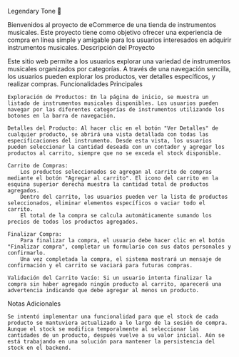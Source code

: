 Legendary Tone 🎸

Bienvenidos al proyecto de eCommerce de una tienda de instrumentos musicales. Este proyecto tiene como objetivo ofrecer una experiencia de compra en línea simple y amigable para los usuarios interesados en adquirir instrumentos musicales.
Descripción del Proyecto

Este sitio web permite a los usuarios explorar una variedad de instrumentos musicales organizados por categorías. A través de una navegación sencilla, los usuarios pueden explorar los productos, ver detalles específicos, y realizar compras.
Funcionalidades Principales

    Exploración de Productos: En la página de inicio, se muestra un listado de instrumentos musicales disponibles. Los usuarios pueden navegar por las diferentes categorías de instrumentos utilizando los botones en la barra de navegación.

    Detalles del Producto: Al hacer clic en el botón "Ver Detalles" de cualquier producto, se abrirá una vista detallada con todas las especificaciones del instrumento. Desde esta vista, los usuarios pueden seleccionar la cantidad deseada con un contador y agregar los productos al carrito, siempre que no se exceda el stock disponible.

    Carrito de Compras:
        Los productos seleccionados se agregan al carrito de compras mediante el botón "Agregar al carrito". El icono del carrito en la esquina superior derecha muestra la cantidad total de productos agregados.
        Dentro del carrito, los usuarios pueden ver la lista de productos seleccionados, eliminar elementos específicos o vaciar todo el carrito.
        El total de la compra se calcula automáticamente sumando los precios de todos los productos agregados.

    Finalizar Compra:
        Para finalizar la compra, el usuario debe hacer clic en el botón "Finalizar compra", completar un formulario con sus datos personales y confirmarlo.
        Una vez completada la compra, el sistema mostrará un mensaje de confirmación y el carrito se vaciará para futuras compras.

    Validación del Carrito Vacío: Si un usuario intenta finalizar la compra sin haber agregado ningún producto al carrito, aparecerá una advertencia indicando que debe agregar al menos un producto.

Notas Adicionales

    Se intentó implementar una funcionalidad para que el stock de cada producto se mantuviera actualizado a lo largo de la sesión de compra. Aunque el stock se modifica temporalmente al seleccionar las cantidades de un producto, después vuelve a su valor inicial. Aún se está trabajando en una solución para mantener la persistencia del stock en el backend.
